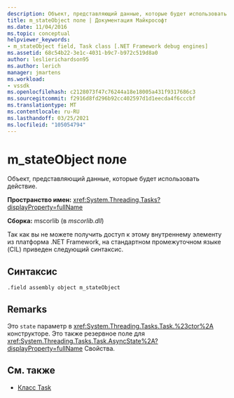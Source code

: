 ```yaml
---
description: Объект, представляющий данные, которые будет использовать действие.
title: m_stateObject поле | Документация Майкрософт
ms.date: 11/04/2016
ms.topic: conceptual
helpviewer_keywords:
- m_stateObject field, Task class [.NET Framework debug engines]
ms.assetid: 68c54b22-3e1c-4031-b9c7-b972c519d8a0
author: leslierichardson95
ms.author: lerich
manager: jmartens
ms.workload:
- vssdk
ms.openlocfilehash: c2128073f47c76244a18e18005a431f9317686c3
ms.sourcegitcommit: f2916d8fd296b92cc402597d1d1eecda4f6cccbf
ms.translationtype: MT
ms.contentlocale: ru-RU
ms.lasthandoff: 03/25/2021
ms.locfileid: "105054794"
---
```

# <a name="m_stateobject-field"></a>m_stateObject поле
Объект, представляющий данные, которые будет использовать действие.

 **Пространство имен:** <xref:System.Threading.Tasks?displayProperty=fullName>

 **Сборка:** mscorlib (в *mscorlib.dll*)

 Так как вы не можете получить доступ к этому внутреннему элементу из платформа .NET Framework, на стандартном промежуточном языке (CIL) приведен следующий синтаксис.

## <a name="syntax"></a>Синтаксис

```
.field assembly object m_stateObject
```

## <a name="remarks"></a>Remarks
 Это `state` параметр в <xref:System.Threading.Tasks.Task.%23ctor%2A> конструкторе. Это также резервное поле для <xref:System.Threading.Tasks.Task.AsyncState%2A?displayProperty=fullName> Свойства.

## <a name="see-also"></a>См. также
- [Класс Task](../../extensibility/debugger/task-class-internal-members.md)
